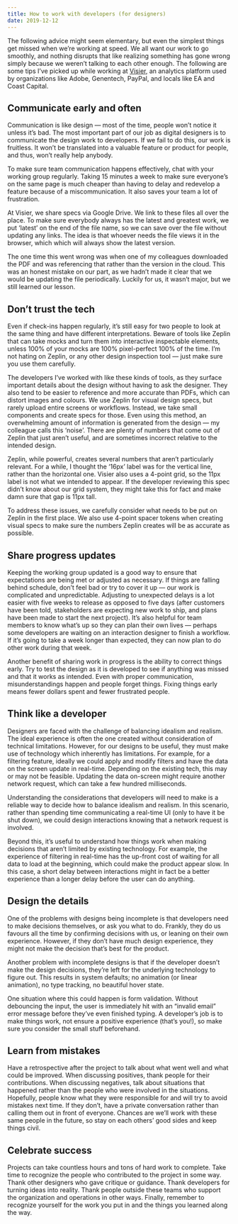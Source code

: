 ```yaml
---
title: How to work with developers (for designers)
date: 2019-12-12
---
```


The following advice might seem elementary, but even the simplest things get missed when we’re working at speed. We all want our work to go smoothly, and nothing disrupts that like realizing something has gone wrong simply because we weren’t talking to each other enough. The following are some tips I’ve picked up while working at [Visier](https://www.visier.com/), an analytics platform used by organizations like Adobe, Genentech, PayPal, and locals like EA and Coast Capital.

## Communicate early and often
Communication is like design — most of the time, people won’t notice it unless it’s bad. The most important part of our job as digital designers is to communicate the design work to developers. If we fail to do this, our work is fruitless. It won’t be translated into a valuable feature or product for people, and thus, won’t really help anybody.

To make sure team communication happens effectively, chat with your working group regularly. Taking 15 minutes a week to make sure everyone’s on the same page is much cheaper than having to delay and redevelop a feature because of a miscommunication. It also saves your team a lot of frustration.

At Visier, we share specs via Google Drive. We link to these files all over the place. To make sure everybody always has the latest and greatest work, we put ‘latest’ on the end of the file name, so we can save over the file without updating any links. The idea is that whoever needs the file views it in the browser, which which will always show the latest version.

The one time this went wrong was when one of my colleagues downloaded the PDF and was referencing that rather than the version in the cloud. This was an honest mistake on our part, as we hadn’t made it clear that we would be updating the file periodically. Luckily for us, it wasn’t major, but we still learned our lesson.

## Don’t trust the tech
Even if check-ins happen regularly, it’s still easy for two people to look at the same thing and have different interpretations. Beware of tools like Zeplin that can take mocks and turn them into interactive inspectable elements, unless 100% of your mocks are 100% pixel-perfect 100% of the time. I’m not hating on Zeplin, or any other design inspection tool — just make sure you use them carefully.

The developers I’ve worked with like these kinds of tools, as they surface important details about the design without having to ask the designer. They also tend to be easier to reference and more accurate than PDFs, which can distort images and colours. We use Zeplin for visual design specs, but rarely upload entire screens or workflows. Instead, we take small components and create specs for those. Even using this method, an overwhelming amount of information is generated from the design — my colleague calls this ‘noise’. There are plenty of numbers that come out of Zeplin that just aren’t useful, and are sometimes incorrect relative to the intended design.

<g-image src="~/assets/images/how-to-work-with-designers-for-developers/zeplin-1.png" width="600" alt="A screenshot of design tool Zeplin." />

Zeplin, while powerful, creates several numbers that aren’t particularly relevant. For a while, I thought the ‘16px’ label was for the vertical line, rather than the horizontal one. Visier also uses a 4-point grid, so the 11px label is not what we intended to appear. If the developer reviewing this spec didn’t know about our grid system, they might take this for fact and make damn sure that gap is 11px tall.

<g-image src="~/assets/images/how-to-work-with-designers-for-developers/zeplin-2.png" width="500" alt="A screenshot of design tool Zeplin." />

To address these issues, we carefully consider what needs to be put on Zeplin in the first place. We also use 4-point spacer tokens when creating visual specs to make sure the numbers Zeplin creates will be as accurate as possible.

## Share progress updates
Keeping the working group updated is a good way to ensure that expectations are being met or adjusted as necessary. If things are falling behind schedule, don’t feel bad or try to cover it up — our work is complicated and unpredictable. Adjusting to unexpected delays is a lot easier with five weeks to release as opposed to five days (after customers have been told, stakeholders are expecting new work to ship, and plans have been made to start the next project). It’s also helpful for team members to know what’s up so they can plan their own lives — perhaps some developers are waiting on an interaction designer to finish a workflow. If it’s going to take a week longer than expected, they can now plan to do other work during that week.

Another benefit of sharing work in progress is the ability to correct things early. Try to test the design as it is developed to see if anything was missed and that it works as intended. Even with proper communication, misunderstandings happen and people forget things. Fixing things early means fewer dollars spent and fewer frustrated people.

## Think like a developer
Designers are faced with the challenge of balancing idealism and realism. The ideal experience is often the one created without consideration of technical limitations. However, for our designs to be useful, they must make use of technology which inherently has limitations. For example, for a filtering feature, ideally we could apply and modify filters and have the data on the screen update in real-time. Depending on the existing tech, this may or may not be feasible. Updating the data on-screen might require another network request, which can take a few hundred milliseconds.

Understanding the considerations that developers will need to make is a reliable way to decide how to balance idealism and realism. In this scenario, rather than spending time communicating a real-time UI (only to have it be shut down), we could design interactions knowing that a network request is involved.

Beyond this, it’s useful to understand how things work when making decisions that aren’t limited by existing technology. For example, the experience of filtering in real-time has the up-front cost of waiting for all data to load at the beginning, which could make the product appear slow. In this case, a short delay between interactions might in fact be a better experience than a longer delay before the user can do anything.

## Design the details
One of the problems with designs being incomplete is that developers need to make decisions themselves, or ask you what to do. Frankly, they do us favours all the time by confirming decisions with us, or leaning on their own experience. However, if they don’t have much design experience, they might not make the decision that’s best for the product.

Another problem with incomplete designs is that if the developer doesn’t make the design decisions, they’re left for the underlying technology to figure out. This results in system defaults; no animation (or linear animation), no type tracking, no beautiful hover state.

One situation where this could happen is form validation. Without debouncing the input, the user is immediately hit with an “invalid email” error message before they’ve even finished typing. A developer’s job is to make things work, not ensure a positive experience (that’s you!), so make sure you consider the small stuff beforehand.

## Learn from mistakes
Have a retrospective after the project to talk about what went well and what could be improved. When discussing positives, thank people for their contributions. When discussing negatives, talk about situations that happened rather than the people who were involved in the situations. Hopefully, people know what they were responsible for and will try to avoid mistakes next time. If they don’t, have a private conversation rather than calling them out in front of everyone. Chances are we’ll work with these same people in the future, so stay on each others’ good sides and keep things civil.

## Celebrate success
Projects can take countless hours and tons of hard work to complete. Take time to recognize the people who contributed to the project in some way. Thank other designers who gave critique or guidance. Thank developers for turning ideas into reality. Thank people outside these teams who support the organization and operations in other ways. Finally, remember to recognize yourself for the work you put in and the things you learned along the way.
